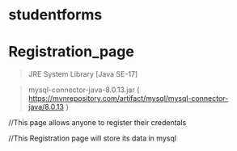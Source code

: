 # studentforms
 # Registration_page

  >JRE System Library [Java SE-17]

  >mysql-connector-java-8.0.13.jar { https://mvnrepository.com/artifact/mysql/mysql-connector-java/8.0.13 }

  //This page allows anyone to register their credentals 
  
  //This Registration page will store its data in mysql
